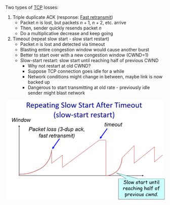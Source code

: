 Two types of [TCP](TCP.md) losses:
1. Triple duplicate ACK (response: [Fast retransmit](Fast%20Retransmit%20+%20Fast%20Recovery.md))
	- Packet $n$ is lost, but packets $n+1$, $n+2$, etc. arrive
	- Then, sender quickly resends packet $n$
	- Do a multiplicative decrease and keep going
2. Timeout (repeat slow start - slow start restart)
	- Packet $n$ is lost and detected via timeout
	- Blasting entire congestion window would cause another burst
	- Better to start over with a new congestion window (CWND=1)
	- Slow-start restart: slow start until reaching half of previous CWND
		- Why not restart at old CWND?
		- Suppose TCP connection goes idle for a while
		- Network conditions might change in between, maybe link is now backed up
		- Dangerous to start transmitting at old rate - previously idle sender might blast network

![Repeating slow start after timeout](slow-start-restart.png)
